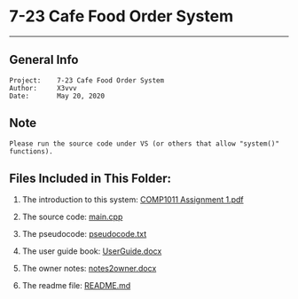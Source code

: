 # 7-23 Cafe Food Order System
---------------------------------

## General Info

	Project:    7-23 Cafe Food Order System
	Author:     X3vvv
	Date:       May 20, 2020
	
## Note
	Please run the source code under VS (or others that allow "system()" functions).

## Files Included in This Folder:


1. The introduction to this system:
[COMP1011 Assignment 1.pdf](https://github.com/X3vvv/Cpp/blob/master/Food%20Order%20System/COMP1011%20Assignment%201.pdf)

2. The source code:
[main.cpp](https://github.com/X3vvv/Cpp/blob/master/Food%20Order%20System/main.cpp)
	
3. The pseudocode:
[pseudocode.txt](https://github.com/X3vvv/Cpp/blob/master/Food%20Order%20System/pseudocode.txt)

4. The user guide book:
[UserGuide.docx](https://github.com/X3vvv/Cpp/blob/master/Food%20Order%20System/UserGuide.docx)

5. The owner notes:
[notes2owner.docx](https://github.com/X3vvv/Cpp/blob/master/Food%20Order%20System/notes2owner.docx)

6. The readme file:
[README.md](https://github.com/X3vvv/Cpp/blob/master/Food%20Order%20System/README.md)
